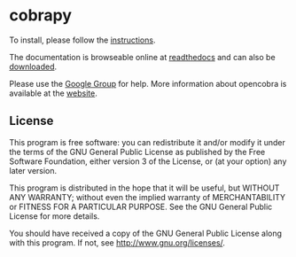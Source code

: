 cobrapy
=======

To install, please follow the [instructions](INSTALL.md).

The documentation is browseable online at [readthedocs](https://cobrapy.readthedocs.org/en/latest/)
and can also be [downloaded](https://readthedocs.org/projects/cobrapy/downloads/).

Please use the [Google Group](http://groups.google.com/group/cobra-pie) for help. More information about
opencobra is available at the [website](http://opencobra.github.io/).

License
-------
This program is free software: you can redistribute it and/or modify
it under the terms of the GNU General Public License as published by
the Free Software Foundation, either version 3 of the License, or
(at your option) any later version.

This program is distributed in the hope that it will be useful,
but WITHOUT ANY WARRANTY; without even the implied warranty of
MERCHANTABILITY or FITNESS FOR A PARTICULAR PURPOSE.  See the
GNU General Public License for more details.

You should have received a copy of the GNU General Public License
along with this program.  If not, see <http://www.gnu.org/licenses/>.
